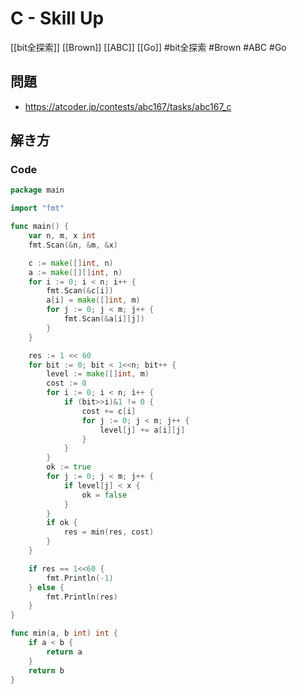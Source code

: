 # C - Skill Up
[[bit全探索]] [[Brown]] [[ABC]] [[Go]]
#bit全探索 #Brown #ABC #Go 

## 問題
- https://atcoder.jp/contests/abc167/tasks/abc167_c

## 解き方
### Code
```go
package main

import "fmt"

func main() {
	var n, m, x int
	fmt.Scan(&n, &m, &x)

	c := make([]int, n)
	a := make([][]int, n)
	for i := 0; i < n; i++ {
		fmt.Scan(&c[i])
		a[i] = make([]int, m)
		for j := 0; j < m; j++ {
			fmt.Scan(&a[i][j])
		}
	}

	res := 1 << 60
	for bit := 0; bit < 1<<n; bit++ {
		level := make([]int, m)
		cost := 0
		for i := 0; i < n; i++ {
			if (bit>>i)&1 != 0 {
				cost += c[i]
				for j := 0; j < m; j++ {
					level[j] += a[i][j]
				}
			}
		}
		ok := true
		for j := 0; j < m; j++ {
			if level[j] < x {
				ok = false
			}
		}
		if ok {
			res = min(res, cost)
		}
	}

	if res == 1<<60 {
		fmt.Println(-1)
	} else {
		fmt.Println(res)
	}
}

func min(a, b int) int {
	if a < b {
		return a
	}
	return b
}
```